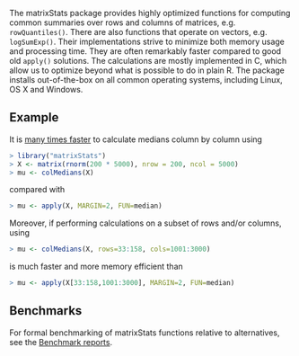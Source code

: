 The matrixStats package provides highly optimized functions for
computing common summaries over rows and columns of matrices,
e.g. `rowQuantiles()`. There are also functions that operate on vectors,
e.g. `logSumExp()`. Their implementations strive to minimize both memory
usage and processing time. They are often remarkably faster compared
to good old `apply()` solutions. The calculations are mostly implemented
in C, which allow us to optimize beyond what is possible to do in
plain R. The package installs out-of-the-box on all common operating
systems, including Linux, OS X and Windows.

## Example
It is [many times
faster](http://www.jottr.org/2015/01/matrixStats-0.13.1.html) to
calculate medians column by column using
```r
> library("matrixStats")
> X <- matrix(rnorm(200 * 5000), nrow = 200, ncol = 5000)
> mu <- colMedians(X)
```
compared with
```r
> mu <- apply(X, MARGIN=2, FUN=median)
```

Moreover, if performing calculations on a subset of rows and/or
columns, using
```r
> mu <- colMedians(X, rows=33:158, cols=1001:3000)
```
is much faster and more memory efficient than
```r
> mu <- apply(X[33:158,1001:3000], MARGIN=2, FUN=median)
```



## Benchmarks
For formal benchmarking of matrixStats functions relative to
alternatives, see the [Benchmark reports](https://github.com/HenrikBengtsson/matrixStats/wiki/Benchmark-reports).

